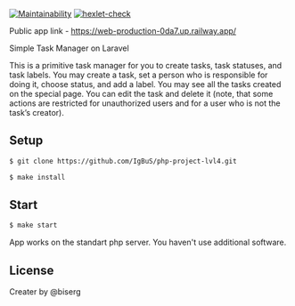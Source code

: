 [![Maintainability](https://api.codeclimate.com/v1/badges/1aaf2533df9923f6aa6c/maintainability)](https://codeclimate.com/github/IgBuS/php-project-lvl4/maintainability)
[![hexlet-check](https://github.com/IgBuS/php-project-lvl4/actions/workflows/hexlet-check.yml/badge.svg)](https://github.com/IgBuS/php-project-lvl4/actions/workflows/hexlet-check.yml)


Public app link - https://web-production-0da7.up.railway.app/

Simple Task Manager on Laravel

This is a primitive task manager for you to create tasks, task statuses, and task labels. You may create a task, set a person who is responsible for doing it, choose status, and add a label. You may see all the tasks created on the special page. You can edit the task and delete it (note, that some actions are restricted for unauthorized users and for a user who is not the task’s creator). 


## Setup

```sh
$ git clone https://github.com/IgBuS/php-project-lvl4.git

$ make install
```

## Start

```sh
$ make start
```
App works on the standart php server. You haven't use additional software.

## License

Creater by @biserg

